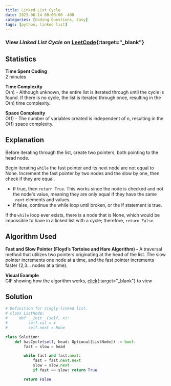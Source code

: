 ```yaml
---
title: Linked List Cycle
date: 2023-06-14 00:00:00 -400
categories: [Coding Questions, Easy]
tags: [python, linked list]
---
```


### View *Linked List Cycle* on [LeetCode](https://leetcode.com/problems/linked-list-cycle/description/){:target="_blank"}  

## Statistics  

**Time Spent Coding**  
2 minutes

**Time Complexity**  
O(n) - Although unknown, the entire list is iterated through until the cycle is found. If there is no cycle, the list is iterated through once, resulting in the O(n) time complexity.

**Space Complexity**  
O(1) - The number of variables created is independent of n, resulting in the O(1) space complexity.

## Explanation  
Before iterating through the list, create two pointers, both pointing to the head node.

Begin iterating `while` the fast pointer and its next node are not equal to None.
Increment the fast pointer by two nodes and the slow by one, then check if they are equal.

*   If true, then `return True`. This works since the node is checked and not the node's value, meaning they are only equal if they have the same `.next` elements and values.
*   If false, continue the while loop until broken, or the if statement is true.

If the `while` loop ever exists, there is a node that is None, which would be impossible to have in a linked list with a cycle; therefore, `return False`.

## Algorithm Used

**Fast and Slow Pointer (Floyd’s Tortoise and Hare Algorithm) -** A traversal method that utilizes two pointers originating at the head of the list. The slow pointer increments one node at a time, and the fast pointer increments faster (2,3... nodes at a time).

**Visual Example**  
GIF showing how the algorithm works, [click](https://cdn.emre.me/2019-10-23-tortoise-and-hare.gif){:target="_blank"} to view 


## Solution  

```python
# Definition for singly-linked list.
# class ListNode:
#     def __init__(self, x):
#         self.val = x
#         self.next = None

class Solution:
    def hasCycle(self, head: Optional[ListNode]) -> bool:
        fast = slow = head

        while fast and fast.next:
            fast = fast.next.next
            slow = slow.next
            if fast == slow: return True 

        return False
```